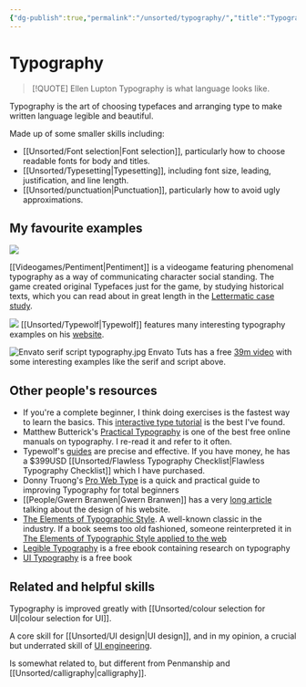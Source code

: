 ```yaml
---
{"dg-publish":true,"permalink":"/unsorted/typography/","title":"Typography","updated":"2025-05-12T01:47:00.638-07:00"}
---
```



# Typography

> [!QUOTE] Ellen Lupton
> Typography is what language looks like.

Typography is the art of choosing typefaces and arranging type to make written language legible and beautiful. 

Made up of some smaller skills including:

- [[Unsorted/Font selection\|Font selection]], particularly how to choose readable fonts for body and titles.
- [[Unsorted/Typesetting\|Typesetting]], including font size, leading, justification, and line length.
- [[Unsorted/punctuation\|Punctuation]], particularly how to avoid ugly approximations.

## My favourite examples

![](https://res.cloudinary.com/didjqvf50/image/upload/v1675651968/notes/Pentiment_GIFs_Scene-004a_10fps.gif)

[[Videogames/Pentiment\|Pentiment]] is a videogame featuring phenomenal typography as a way of communicating character social standing. The game created original Typefaces just for the game, by studying historical texts, which you can read about in great length in the [Lettermatic case study](https://lettermatic.com/custom/pentiment).

![](/img/user/Embeds/phillip_fivel_typography.png)
[[Unsorted/Typewolf\|Typewolf]] features many interesting typography examples on his [website](https://www.typewolf.com/).

![Envato serif script typography.jpg](/img/user/Embeds/Envato%20serif%20script%20typography.jpg)
Envato Tuts has a free [39m video](https://youtu.be/yAuUDyUC-GM) with some interesting examples like the serif and script above.


## Other people's resources

- If you're a complete beginner, I think doing exercises is the fastest way to learn the basics. This [interactive type tutorial](https://www.learnui.design/tools/typography-tutorial.html) is the best I've found.
- Matthew Butterick's [Practical Typography](https://practicaltypography.com/) is one of the best free online manuals on typography. I re-read it and refer to it often. 
- Typewolf's [guides](https://www.typewolf.com/guides) are precise and effective. If you have money, he has a $399USD [[Unsorted/Flawless Typography Checklist\|Flawless Typography Checklist]] which I have purchased.
- Donny Truong's [Pro Web Type](https://prowebtype.com/) is a quick and practical guide to improving Typography for total beginners
- [[People/Gwern Branwen\|Gwern Branwen]] has a very [long article](https://www.gwern.net/Design) talking about the design of his website.
- [The Elements of Typographic Style](https://readings.design/PDF/the_elements_of_typographic_style.pdf). A well-known classic in the industry. If a book seems too old fashioned, someone reinterpreted it in [The Elements of Typographic Style applied to the web](http://webtypography.net/toc/)
- [Legible Typography](https://legible-typography.com/en/) is a free ebook containing research on typography
- [UI Typography](https://imperavi.com/books/ui-typography/intro/why-this-book/) is a free book

## Related and helpful skills

Typography is improved greatly with [[Unsorted/colour selection for UI\|colour selection for UI]].

A core skill for [[Unsorted/UI design\|UI design]], and in my opinion, a crucial but underrated skill of [UI engineering](UI%20engineering.md).

Is somewhat related to, but different from Penmanship and [[Unsorted/calligraphy\|calligraphy]].